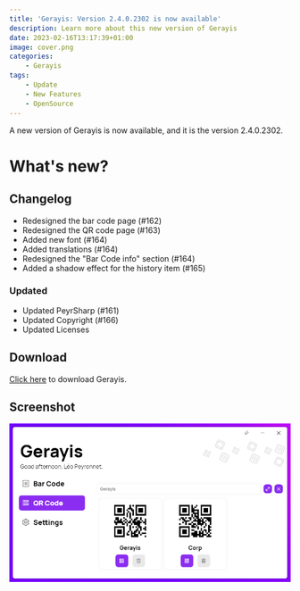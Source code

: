 ```yaml
---
title: 'Gerayis: Version 2.4.0.2302 is now available'
description: Learn more about this new version of Gerayis
date: 2023-02-16T13:17:39+01:00
image: cover.png
categories:
    - Gerayis
tags:
    - Update
    - New Features
    - OpenSource
---
```

A new version of Gerayis is now available, and it is the version 2.4.0.2302.

# What's new?
## Changelog
- Redesigned the bar code page (#162)
- Redesigned the QR code page (#163)
- Added new font (#164)
- Added translations (#164)
- Redesigned the "Bar Code info" section (#164)
- Added a shadow effect for the history item (#165)

### Updated
- Updated PeyrSharp (#161)
- Updated Copyright (#166)
- Updated Licenses

## Download

[Click here](http://tinyurl.com/DownloadGerayis) to download Gerayis.

## Screenshot
![The new history of Gerayis](1.png)